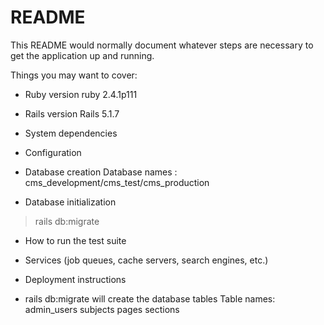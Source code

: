 # README

This README would normally document whatever steps are necessary to get the
application up and running.

Things you may want to cover:

* Ruby version ruby 2.4.1p111
* Rails version Rails 5.1.7

* System dependencies

* Configuration

* Database creation
Database names : cms_development/cms_test/cms_production

* Database initialization
 >rails db:migrate

* How to run the test suite

* Services (job queues, cache servers, search engines, etc.)

* Deployment instructions

* rails db:migrate will create the database tables
 Table names:
  admin_users
  subjects
  pages
  sections
